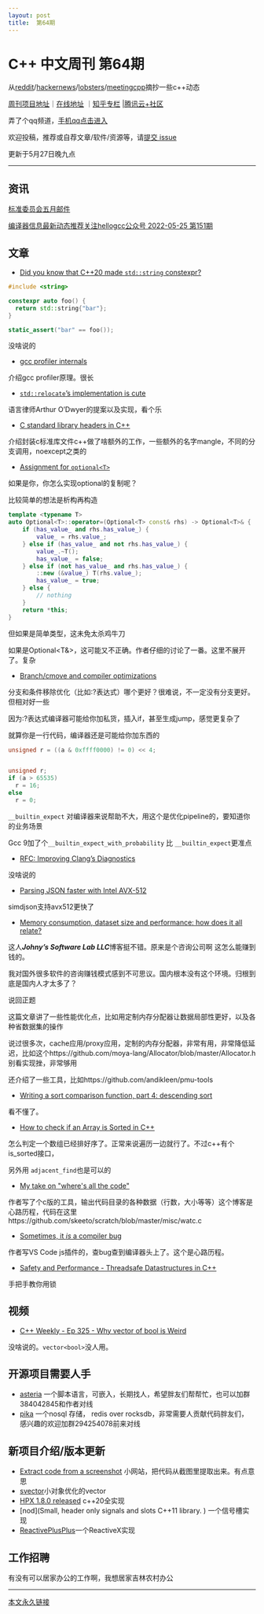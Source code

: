 ```yaml
---
layout: post
title:  第64期
---
```


# C++ 中文周刊 第64期


从[reddit](https://www.reddit.com/r/cpp/)/[hackernews](https://news.ycombinator.com/)/[lobsters](https://lobste.rs/)/[meetingcpp](https://www.meetingcpp.com/blog/blogroll/items/Meeting-Cpp-Blogroll-331.html)摘抄一些c++动态

[周刊项目地址](https://github.com/wanghenshui/cppweeklynews)｜[在线地址](https://wanghenshui.github.io/cppweeklynews/) ｜[知乎专栏](https://www.zhihu.com/column/jieyaren) |[腾讯云+社区](https://cloud.tencent.com/developer/column/92884)

弄了个qq频道，[手机qq点击进入](https://qun.qq.com/qqweb/qunpro/share?_wv=3&_wwv=128&inviteCode=xzjHQ&from=246610&biz=ka)

欢迎投稿，推荐或自荐文章/软件/资源等，请[提交 issue](https://github.com/wanghenshui/cppweeklynews/issues)

更新于5月27日晚九点

---

## 资讯

[标准委员会五月邮件](https://www.open-std.org/jtc1/sc22/wg21/docs/papers/2022/#mailing2022-05)

[编译器信息最新动态推荐关注hellogcc公众号 2022-05-25 第151期](https://github.com/hellogcc/osdt-weekly/blob/master/weekly-2022/2022-05-25.md)



## 文章

- [Did you know that C++20 made `std::string` constexpr? ](https://github.com/QuantlabFinancial/cpp_tip_of_the_week/blob/master/279.md)

```c++
#include <string>

constexpr auto foo() {
  return std::string{"bar"};
}

static_assert("bar" == foo());
```

没啥说的

- [gcc profiler internals](https://trofi.github.io/posts/243-gcc-profiler-internals.html)

介绍gcc profiler原理。很长

- [`std::relocate`’s implementation is cute](https://quuxplusone.github.io/blog/2022/05/18/std-relocate/)

语言律师Arthur O’Dwyer的提案以及实现，看个乐

- [C standard library headers in C++    ](https://maskray.me/blog/2022-05-15-c-standard-library-headers-in-c++)

介绍封装c标准库文件c++做了啥额外的工作，一些额外的名字mangle，不同的分支调用，noexcept之类的

- [Assignment for `optional<T>`](https://brevzin.github.io/c++/2022/05/24/optional-assignment/)

如果是你，你怎么实现optional的复制呢？

比较简单的想法是析构再构造

```c++
template <typename T>
auto Optional<T>::operator=(Optional<T> const& rhs) -> Optional<T>& {
    if (has_value_ and rhs.has_value_) {
        value_ = rhs.value_;
    } else if (has_value_ and not rhs.has_value_) {
        value_.~T();
        has_value_ = false;
    } else if (not has_value_ and rhs.has_value_) {
        ::new (&value_) T(rhs.value_);
        has_value_ = true;
    } else {
        // nothing
    }
    return *this;
}

```

但如果是简单类型，这未免太杀鸡牛刀

如果是Optional<T&>，这可能又不正确。作者仔细的讨论了一番。这里不展开了。复杂

- [Branch/cmove and compiler optimizations](https://kristerw.github.io/2022/05/24/branchless/)

分支和条件移除优化（比如:?表达式）哪个更好？很难说，不一定没有分支更好。但相对好一些

因为:?表达式编译器可能给你加私货，插入if，甚至生成jump，感觉更复杂了

就算你是一行代码，编译器还是可能给你加东西的

```c++
unsigned r = ((a & 0xffff0000) != 0) << 4;


unsigned r;
if (a > 65535)
  r = 16;
else
  r = 0;

```



`__builtin_expect` 对编译器来说帮助不大，用这个是优化pipeline的，要知道你的业务场景

Gcc 9加了个`__builtin_expect_with_probability` 比 `__builtin_expect`更准点

- [RFC: Improving Clang’s Diagnostics](https://discourse.llvm.org/t/rfc-improving-clang-s-diagnostics/62584)

没啥说的

- [Parsing JSON faster with Intel AVX-512](https://lemire.me/blog/2022/05/25/parsing-json-faster-with-intel-avx-512/)

simdjson支持avx512更快了

- [Memory consumption, dataset size and performance: how does it all relate?](https://johnysswlab.com/memory-consumption-dataset-size-and-performance-how-does-it-all-relate/)

这人***Johny’s Software Lab LLC***博客挺不错。原来是个咨询公司啊 这怎么能赚到钱的。

我对国外很多软件的咨询赚钱模式感到不可思议。国内根本没有这个环境。归根到底是国内人才太多了？

说回正题

这篇文章讲了一些性能优化点，比如用定制内存分配器让数据局部性更好，以及各种省数据集的操作

说过很多次，cache应用/proxy应用，定制的内存分配器，非常有用，非常降低延迟，比如这个https://github.com/moya-lang/Allocator/blob/master/Allocator.h 别看实现挫，非常够用

还介绍了一些工具，比如https://github.com/andikleen/pmu-tools

- [Writing a sort comparison function, part 4: descending sort](https://devblogs.microsoft.com/oldnewthing/20220520-00/?p=106676)

看不懂了。

- [How to check if an Array is Sorted in C++](https://thispointer.com/how-to-check-if-an-array-is-sorted-in-c/)

怎么判定一个数组已经排好序了。正常来说遍历一边就行了。不过c++有个is_sorted接口，

另外用  `adjacent_find`也是可以的

- [My take on "where's all the code"](https://nullprogram.com/blog/2022/05/22/)

作者写了个c版的工具，输出代码目录的各种数据（行数，大小等等）这个博客是心路历程，代码在这里https://github.com/skeeto/scratch/blob/master/misc/watc.c 

- [Sometimes, it *is* a compiler bug](https://quick-lint-js.com/blog/bug-journey/)

作者写VS Code js插件的，查bug查到编译器头上了。这个是心路历程。

- [Safety and Performance - Threadsafe Datastructures in C++](https://sheep.horse/2022/5/safety_and_performance_-_threadsafe_datastructures.html)

手把手教你用锁

## 视频

- [C++ Weekly - Ep 325 - Why vector of bool is Weird ](https://www.youtube.com/watch?v=OP9IDIeicZE)

没啥说的。`vector<bool>`没人用。



## 开源项目需要人手

- [asteria](https://github.com/lhmouse/asteria) 一个脚本语言，可嵌入，长期找人，希望胖友们帮帮忙，也可以加群384042845和作者对线
- [pika](https://github.com/OpenAtomFoundation/pika) 一个nosql 存储， redis over rocksdb，非常需要人贡献代码胖友们， 感兴趣的欢迎加群294254078前来对线

## 新项目介绍/版本更新

- [Extract code from a screenshot](https://www.codefromscreenshot.com/) 小网站，把代码从截图里提取出来。有点意思
- [svector](https://github.com/martinus/svector)小对象优化的vector
- [HPX 1.8.0 released](https://hpx.stellar-group.org/2022/05/25/hpx-1-8-0-released/) c++20全实现
- [nod](Small, header only signals and slots C++11 library.    ) 一个信号槽实现
- [ReactivePlusPlus](https://github.com/victimsnino/ReactivePlusPlus)一个ReactiveX实现

## 工作招聘

有没有可以居家办公的工作啊，我想居家吉林农村办公

---



[本文永久链接](https://wanghenshui.github.io/cppweeklynews/posts/064.html)
